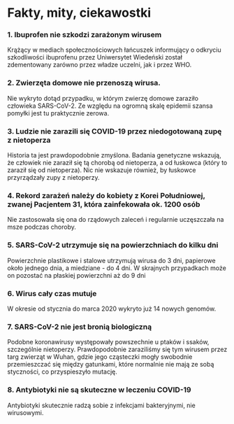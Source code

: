 # Fakty, mity, ciekawostki
<!-- ### 1. Maseczka ochronna nie chroni przed zarażeniem drogą kropelkową 
Wirus ten jest tak mały, że bez problemu przelatuje przez standarową maseczkę ochronną (na końcówce igły może zmieścić się ponad 100 milionów wirusów).Maseczka jednak zapobiega zarażaniu ludzi dookoła. W przypadku kaszlnięcia, osoba zarażona wyprowadza do powietrza nawet kilka miliardów wirusów, a maseczka zapobiega rozprzestrzenianiu się ich w powietrzu. Istnieją maseczki, które są w stanie zatrzymać wirusa, jednak zaleca się ich nie kupować, ze względu na konieczność ochrony za ich pomocą między innymi służby medycznej.  -->
### 1. Ibuprofen nie szkodzi zarażonym wirusem
Krążący w mediach społecznościowych łańcuszek informujący o odkryciu szkodliwości ibuprofenu przez Uniwersytet Wiedeński został zdementowany zarówno przez władze uczelni, jak i przez WHO. 


### 2. Zwierzęta domowe nie przenoszą wirusa.
Nie wykryto dotąd przypadku, w którym zwierzę domowe zaraziło człowieka SARS-CoV-2. Ze względu na ogromną skalę epidemii szansa pomyłki jest tu praktycznie zerowa.

### 3. Ludzie nie zarazili się COVID-19 przez niedogotowaną zupę z nietoperza
Historia ta jest prawdopodobnie zmyślona. Badania genetyczne wskazują, że człowiek nie zaraził się tą chorobą od nietoperza, a od łuskowca (który to zaraził się od nietoperza). Nic nie wskazuje również, by łuskowce przyrządzały zupy z nietoperzy.

### 4. Rekord zarażeń należy do kobiety z Korei Południowej, zwanej Pacjentem 31, która zainfekowała ok. 1200 osób 
Nie zastosowała się ona do rządowych zaleceń i regularnie uczęszczała na msze podczas choroby.

### 5. SARS-CoV-2 utrzymuje się na powierzchniach do kilku dni
Powierzchnie plastikowe i stalowe utrzymują wirusa do 3 dni, papierowe około jednego dnia, a miedziane - do 4 dni. W skrajnych przypadkach może on pozostać na płaskiej powierzchni aż do 9 dni

### 6. Wirus cały czas mutuje
 W okresie od stycznia do marca 2020 wykryto już 14 nowych genomów. 

### 7. SARS-CoV-2 nie jest bronią biologiczną
Podobne koronawirusy występowały powszechnie u ptaków i ssaków, szczególnie nietoperzy. Prawdopodobnie zaraziliśmy się tym wirusem przez targ zwierząt w Wuhan, gdzie jego cząsteczki mogły swobodnie przemieszczać się między gatunkami, które normalnie nie mają ze sobą styczności, co przyspieszyło mutację. 

### 8. Antybiotyki nie są skuteczne w leczeniu COVID-19
Antybiotyki skutecznie radzą sobie z infekcjami bakteryjnymi, nie wirusowymi.



